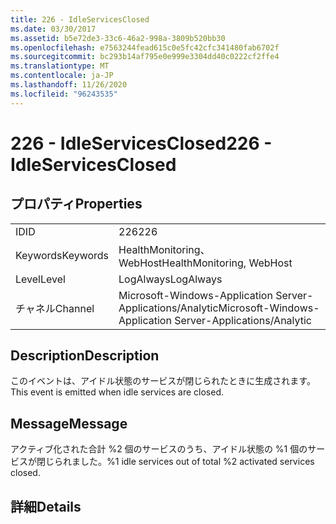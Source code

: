 ```yaml
---
title: 226 - IdleServicesClosed
ms.date: 03/30/2017
ms.assetid: b5e72de3-33c6-46a2-998a-3809b520bb30
ms.openlocfilehash: e7563244fead615c0e5fc42cfc341480fab6702f
ms.sourcegitcommit: bc293b14af795e0e999e3304dd40c0222cf2ffe4
ms.translationtype: MT
ms.contentlocale: ja-JP
ms.lasthandoff: 11/26/2020
ms.locfileid: "96243535"
---
```

# <a name="226---idleservicesclosed"></a><span data-ttu-id="7ea43-102">226 - IdleServicesClosed</span><span class="sxs-lookup"><span data-stu-id="7ea43-102">226 - IdleServicesClosed</span></span>

## <a name="properties"></a><span data-ttu-id="7ea43-103">プロパティ</span><span class="sxs-lookup"><span data-stu-id="7ea43-103">Properties</span></span>  
  
|||  
|-|-|  
|<span data-ttu-id="7ea43-104">ID</span><span class="sxs-lookup"><span data-stu-id="7ea43-104">ID</span></span>|<span data-ttu-id="7ea43-105">226</span><span class="sxs-lookup"><span data-stu-id="7ea43-105">226</span></span>|  
|<span data-ttu-id="7ea43-106">Keywords</span><span class="sxs-lookup"><span data-stu-id="7ea43-106">Keywords</span></span>|<span data-ttu-id="7ea43-107">HealthMonitoring、WebHost</span><span class="sxs-lookup"><span data-stu-id="7ea43-107">HealthMonitoring, WebHost</span></span>|  
|<span data-ttu-id="7ea43-108">Level</span><span class="sxs-lookup"><span data-stu-id="7ea43-108">Level</span></span>|<span data-ttu-id="7ea43-109">LogAlways</span><span class="sxs-lookup"><span data-stu-id="7ea43-109">LogAlways</span></span>|  
|<span data-ttu-id="7ea43-110">チャネル</span><span class="sxs-lookup"><span data-stu-id="7ea43-110">Channel</span></span>|<span data-ttu-id="7ea43-111">Microsoft-Windows-Application Server-Applications/Analytic</span><span class="sxs-lookup"><span data-stu-id="7ea43-111">Microsoft-Windows-Application Server-Applications/Analytic</span></span>|  
  
## <a name="description"></a><span data-ttu-id="7ea43-112">Description</span><span class="sxs-lookup"><span data-stu-id="7ea43-112">Description</span></span>  

 <span data-ttu-id="7ea43-113">このイベントは、アイドル状態のサービスが閉じられたときに生成されます。</span><span class="sxs-lookup"><span data-stu-id="7ea43-113">This event is emitted when idle services are closed.</span></span>  
  
## <a name="message"></a><span data-ttu-id="7ea43-114">Message</span><span class="sxs-lookup"><span data-stu-id="7ea43-114">Message</span></span>  

 <span data-ttu-id="7ea43-115">アクティブ化された合計 %2 個のサービスのうち、アイドル状態の %1 個のサービスが閉じられました。</span><span class="sxs-lookup"><span data-stu-id="7ea43-115">%1 idle services out of total %2 activated services closed.</span></span>  
  
## <a name="details"></a><span data-ttu-id="7ea43-116">詳細</span><span class="sxs-lookup"><span data-stu-id="7ea43-116">Details</span></span>

